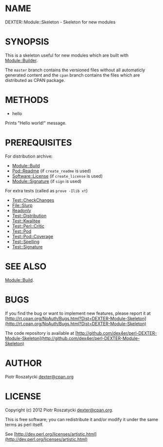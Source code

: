 # NAME

DEXTER::Module::Skeleton - Skeleton for new modules

# SYNOPSIS

This is a skeleton useful for new modules which are built with
[Module::Builder](http://search.cpan.org/perldoc?Module::Builder).

The `master` branch contains the versioned files without all automaticly
generated content and the `cpan` branch contains the files which are
distributed as CPAN package.

# METHODS

- hello

Prints "Hello world!" message.

# PREREQUISITES

For distribution archive: 

- [Module::Build](http://search.cpan.org/perldoc?Module::Build)
- [Pod::Readme](http://search.cpan.org/perldoc?Pod::Readme) (if `create_readme` is used)
- [Software::License](http://search.cpan.org/perldoc?Software::License) (if `create_license` is used)
- [Module::Signature](http://search.cpan.org/perldoc?Module::Signature) (if `sign` is used)

For extra tests (called as `prove -Ilib xt`)

- [Test::CheckChanges](http://search.cpan.org/perldoc?Test::CheckChanges)
- [File::Slurp](http://search.cpan.org/perldoc?File::Slurp)
- [Readonly](http://search.cpan.org/perldoc?Readonly)
- [Test::Distribution](http://search.cpan.org/perldoc?Test::Distribution)
- [Test::Kwalitee](http://search.cpan.org/perldoc?Test::Kwalitee)
- [Test::Perl::Critic](http://search.cpan.org/perldoc?Test::Perl::Critic)
- [Test::Pod](http://search.cpan.org/perldoc?Test::Pod)
- [Test::Pod::Coverage](http://search.cpan.org/perldoc?Test::Pod::Coverage)
- [Test::Spelling](http://search.cpan.org/perldoc?Test::Spelling)
- [Test::Signature](http://search.cpan.org/perldoc?Test::Signature)

# SEE ALSO

[Module::Build](http://search.cpan.org/perldoc?Module::Build).

# BUGS

If you find the bug or want to implement new features, please report it at
[http://rt.cpan.org/NoAuth/Bugs.html?Dist=DEXTER-Module-Skeleton](http://rt.cpan.org/NoAuth/Bugs.html?Dist=DEXTER-Module-Skeleton)

The code repository is available at
[http://github.com/dex4er/perl-DEXTER-Module-Skeleton](http://github.com/dex4er/perl-DEXTER-Module-Skeleton)

# AUTHOR

Piotr Roszatycki <dexter@cpan.org>

# LICENSE

Copyright (c) 2012 Piotr Roszatycki <dexter@cpan.org>.

This is free software; you can redistribute it and/or modify it under
the same terms as perl itself.

See [http://dev.perl.org/licenses/artistic.html](http://dev.perl.org/licenses/artistic.html)